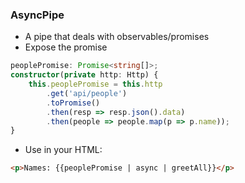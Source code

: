 ### AsyncPipe

* A pipe that deals with observables/promises
* Expose the promise

```ts
peoplePromise: Promise<string[]>;
constructor(private http: Http) {
    this.peoplePromise = this.http
        .get('api/people')
        .toPromise()
        .then(resp => resp.json().data)
        .then(people => people.map(p => p.name));
}
```
* Use in your HTML:

```html
<p>Names: {{peoplePromise | async | greetAll}}</p>
```